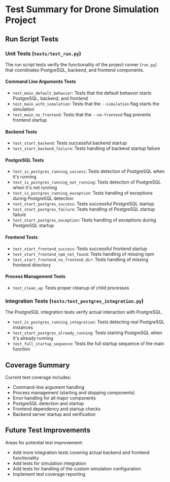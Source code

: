 # Test Summary for Drone Simulation Project

## Run Script Tests

### Unit Tests (`tests/test_run.py`)

The run script tests verify the functionality of the project runner (`run.py`) that coordinates PostgreSQL, backend, and frontend components.

#### Command Line Arguments Tests
- `test_main_default_behavior`: Tests that the default behavior starts PostgreSQL, backend, and frontend
- `test_main_with_simulation`: Tests that the `--simulation` flag starts the simulation
- `test_main_no_frontend`: Tests that the `--no-frontend` flag prevents frontend startup

#### Backend Tests
- `test_start_backend`: Tests successful backend startup
- `test_start_backend_failure`: Tests handling of backend startup failure

#### PostgreSQL Tests
- `test_is_postgres_running_success`: Tests detection of PostgreSQL when it's running
- `test_is_postgres_running_not_running`: Tests detection of PostgreSQL when it's not running
- `test_is_postgres_running_exception`: Tests handling of exceptions during PostgreSQL detection
- `test_start_postgres_success`: Tests successful PostgreSQL startup
- `test_start_postgres_failure`: Tests handling of PostgreSQL startup failure
- `test_start_postgres_exception`: Tests handling of exceptions during PostgreSQL startup

#### Frontend Tests
- `test_start_frontend_success`: Tests successful frontend startup
- `test_start_frontend_npm_not_found`: Tests handling of missing npm
- `test_start_frontend_no_frontend_dir`: Tests handling of missing frontend directory

#### Process Management Tests
- `test_clean_up`: Tests proper cleanup of child processes

### Integration Tests (`tests/test_postgres_integration.py`)

The PostgreSQL integration tests verify actual interaction with PostgreSQL.

- `test_is_postgres_running_integration`: Tests detecting real PostgreSQL instances
- `test_start_postgres_already_running`: Tests starting PostgreSQL when it's already running
- `test_full_startup_sequence`: Tests the full startup sequence of the main function

## Coverage Summary

Current test coverage includes:
- Command-line argument handling
- Process management (starting and stopping components)
- Error handling for all major components
- PostgreSQL detection and startup
- Frontend dependency and startup checks
- Backend server startup and verification

## Future Test Improvements

Areas for potential test improvement:
- Add more integration tests covering actual backend and frontend functionality
- Add tests for simulation integration
- Add tests for handling of the custom simulation configuration
- Implement test coverage reporting 